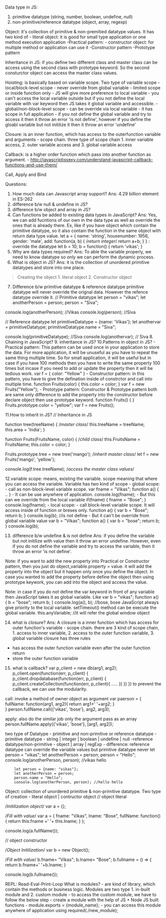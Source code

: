 Data type in JS:
1. primitive datatype (string, number, boolean, undefine, null)
2. non-primitive/reference datatype (object, array, regexp)

Object: it's collection of primitive & non-premitied datatype values. It has two kind of 
    - literal object: it is good for small type application or one method execution application
        -Practical pattern:
    - constructor object: for multiple method or application can use it
        -Constructor pattern
        -Prototype pattern

Inheritance in JS: if you define two different class and master class can be access using the second class with prototype keyword. So the second consturctor object can access the master class values.

Hoisting: is basically based on variable scope. Two type of variable scope
    - local/block-level scope
        - never override from global variable
        - limited scope or inside function only
        - JS will give more preference to local variable
        - you can't access the local variable outside but if you not define the local variable with var keyword then JS takes it global variable and accessible.
    - global/non-block-level scope
        - can be override via local variable
        - it has scope in full application
        - if you not define the global variable and try to access it then it throw an error 'is not define', however if you define the gloabl variable but not initilize it then it throw an error 'undefine'

Closure: is an inner function, which has access to the outerfunction variable and arguments - scope chain. three type of scope chain 1. inner variable access, 2. outer variable access and 3. global variable access

Callback: is a higher order function which pass into another function as argument. 
    - http://javascriptissexy.com/understand-javascript-callback-functions-and-use-them/

Call, Apply and Bind



Questions:
1. How much data can Javascript array support?
Ans: 4.29 billion element in ES-262
2. difference b/w null & undefine in JS?
3. difference b/w object and array in JS?
4. Can functions be added to existing data types in JavaScript?
Ans: Yes, we can add fucntions of our own in the data type as well as override the ones that is already there.
Ex, like if you have object which contain the primitive datatype, so it also contain the function in the same object with return data type value.
let a = {
    name: 'string',
    housenumber: 1956,
    gender: 'male',
    add: function(a, b) { /*return integer*/
        return a+b;
    }
}
: override the datatype
let b = 10;
b = function() {
    return 'vikas';
}
5. Why are data types required?
Ans: To able the variable properly, we need to know datatype so only we can perform the dynamic process.
6. What is object in JS?
Ans: it is the collection of unordered primitive datatypes and store into one place.
> Creating the object
    1. literal object
    2. Constructor object
7. Difference b/w primitive datatype & reference datatype
primitive datatype will never override the orignal data. However the refence datatype override it.
// Primitive datatype
let person = "vikas";
let anotherPerson = person;
person = "Siva";

console.log(anotherPerson); //Vikas
console.log(person); //Siva

// Reference datatype
let primitiveDatatype = {name: 'Vikas'};
let anothervar = primitiveDatatype;
primitiveDatatype.name = "Siva";

console.log(primitiveDatatype); //Siva
console.log(anothervar); // Siva
8. Chaining in JavaScript?
9. inheritance in JS?
10.Patterns in object in JS?
    - Practical pattern: This pattern can be used once in your application to store the data. For more application, it will be unuseful as you have to repeat the same thing multiple time. So for small application, it will be useful but in case if you have 100 methods then you have to write the same property 100 times but incase if you need to add or update the property then it will be tedious work.
      var f = {
        color: "Yellow"
      }
    - Constructor pattern: in this pattern, you have to give the defination inside of constrctor and call into multiple time.
      function Fruits(color) {
        this.color = color;
      }
      var f = new Fruits("Yellow");
    - Prototype pattern: Constructor & Prototype pattern both are same only difference to add the property into the constructor before declare object then use prototype keyword.
     function Fruits() { }
      Fruits.prototype.color = "yellow";
      var f = new Fruits();

11.How to inherit in JS?
// Inheritance in JS

function tree(treeName) { /*master class*/
  this.treeName = treeName;
  this.area = 'India';
}

function Fruits(FruitsName, color) { /*child class*/
  this.FruitsName = FruitsName;
  this.color = color;
}

Fruits.prototype.tree = new tree('mango'); /*inherit master class*/
let f = new Fruits('mango', 'yellow');

console.log(f.tree.treeName); /*access the master class values*/

12.variable scope: means, existing the variable. scope meaning that where you can access the variable. Variable has two kind of scope
    - global scope: 
        - call as non-block-level variable scope.
          var fname = "Vikas";
          function a() { .. }
        - It can be use anywhere of application. 
         console.log(fname);
        - But this can we override from the local variable
         if(fname) {
            fname = "Bose";
         }
         console.log(fname);
    - local scope: 
        - call block-level variable scope. It will access inside of function or breses only.
         function a() {
            var b = "Bose";
            return b;
         }
         console.log(b); //is not define
        - But it can't be override from global variable value
        var b = "Vikas";
        function a() {
            var b = "bose";
            return b;
        }
        console.log(b);

13. difference b/w undefine & is not define
Ans: if you define the variable but not initilize with value then it throw an error undefine. However, even if you do not define the variable and try to access the variable, then it throw an error 'is not define'.

Note: if you want to add the new property into Practical or Constructor pattern, then you just do object_variable.property = value. it will add the property into the object but it happen only once you define the object. In case you wanted to add the property before define the object then using prototype keywork, you can add into the object and access the value.

Note: in case if you do not define the var keyword in front of any variable then JavaScript takes it as global variable. Like
    var b = "vikas";
    function a() {
        b = "bose";
        return b;
    }
    console.log(a(), b); //bose, bose
  JavaScript always give priority to the local variable.
  setTimeout() method can be execute the global variable. 
  this.anyVariable; //it will refer the global window object

14. what is closure?
Ans: A closure is a inner function which has access for outer function's variable - scope chain. there are 3 kind of scope chain, 1. access to inner variable, 2. access to the outer function variable, 3. global variable
closure has three rules
- has access the outer function variable even after the outer function return
- store the outer function variable

15. what is callback?
var p_client = new db(arg1, arg2);
p_client.open(function(err, p_client) {
    p_client.dropdatabase(function(err, p_client) {
        p_client.createCollection(function(err, p_client){
            .....
        })
    })
})
to prevent the callback, we can use the modularity.

call: invoke a method of owner object as argument
var paerson = {
    fullName: function(arg1, arg2){
        return arg1+' '+arg2;
    }    
}
person.fullName.call({'vikas', 'bose'}, arg2, arg3);

apply: also do the similar job only the argument pass as an array
person.fullName.apply({'vikas', 'bose'}, [arg1, arg2]);

two type of Datatype
    - primitive and non-primitive or reference datatype
        -primitive datatype - string | integer | boolean | undefine | null
        -reference datatype/non-primitive - object | array | regExp
        - difference: reference datatype can override the variable values but primitive datatype never
        let person = "vikas";
        let anotherPerson = person;
        person = "Hello";
        console.log(anotherPerson, person); //vikas hello
        
        let person = {name: "vikas"};
        let anotherPerson = person;
        person.name = "Hello";
        console.log(anotherPerson, person); //hello hello
        
Object: collection of unordered primitive & non-primitive datatype. Two type of creation 
    - literal object | contructor object
// object literal

/*Initilization object*/
var a = {};

/*Fill with value*/
var a = {
  fname: "Vikas",
  lname: "Bose",
  fullName: function() {
    return this.fname +' '+ this.lname;
  }
};

console.log(a.fullName());

// object constructor

/*Object Initilization*/
var b = new Object();

/*Fill with value*/
b.fname= "Vikas";
b.lname= "Bose";
b.fullname = () => {
  return b.fname+' '+b.lname;
}

console.log(b.fullname());

REPL: Read-Eval-Print-Loop
What is modules?
    - are kind of library, which contain the methods or business logic. Modules are two type 1. in-built module and 2. custom module
    - to access the custom module, we have to follow the below step
        - create a module with the help of JS + Node JS built functions
        - module.exports = {module_name};
        - you can access this module anywhere of application using required(./new_module);
